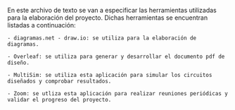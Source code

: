 En este archivo de texto se van a especificar las herramientas utilizadas para la elaboración
del proyecto. Dichas herramientas se encuentran listadas a continuación:

	- diagramas.net - draw.io: se utiliza para la elaboración de diagramas.

	- Overleaf: se utiliza para generar y desarrollar el documento pdf de diseño.

	- MultiSim: se utiliza esta aplicación para simular los circuitos diseñados y comprobar resultados.

	- Zoom: se utliza esta aplicación para realizar reuniones periódicas y validar el progreso del proyecto.

